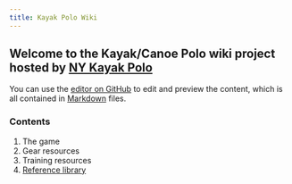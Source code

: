 ```yaml
---
title: Kayak Polo Wiki
---
```


## Welcome to the Kayak/Canoe Polo wiki project hosted by [NY Kayak Polo](https://www.nykayakpolo.org/)

You can use the [editor on GitHub](https://github.com/nykp/wiki/edit/master/index.md) to edit and preview the content, which is all contained in [Markdown](https://docs.github.com/en/github/writing-on-github/getting-started-with-writing-and-formatting-on-github/basic-writing-and-formatting-syntax) files.

### Contents

1. The game
2. Gear resources
3. Training resources
4. [Reference library](library.md)
